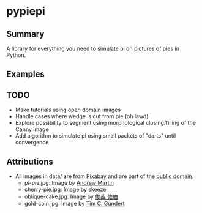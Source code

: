 # pypiepi

## Summary

A library for everything you need to simulate pi on pictures of pies in Python.

## Examples

## TODO
- Make tutorials using open domain images
- Handle cases where wedge is cut from pie (oh lawd)
- Explore possibility to segment using morphological closing/filling of the Canny image
- Add algorithm to simulate pi using small packets of "darts" until convergence

## Attributions
- All images in data/ are from [Pixabay](https://pixabay.com) and are part of the [public domain](https://pixabay.com/service/license/).
    - pi-pie.jpg: Image by [Andrew Martin](https://pixabay.com/users/aitoff-388338)
    - cherry-pie.jpg: Image by [skeeze](https://pixabay.com/users/skeeze-272447)
    - oblique-cake.jpg: Image by [俊哉 佐伯](https://pixabay.com/users/la-fontaine-22289)
    - gold-coin.jpg: Image by [Tim C. Gundert](https://pixabay.com/users/timcgundert-3157574)
